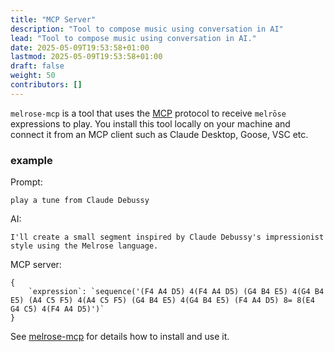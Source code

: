 ```yaml
---
title: "MCP Server"
description: "Tool to compose music using conversation in AI"
lead: "Tool to compose music using conversation in AI."
date: 2025-05-09T19:53:58+01:00
lastmod: 2025-05-09T19:53:58+01:00
draft: false
weight: 50 
contributors: []
---
```


`melrose-mcp` is a tool that uses the [MCP](https://modelcontextprotocol.io/) protocol to receive `melrōse` expressions to play.
You install this tool locally on your machine and connect it from an MCP client such as Claude Desktop, Goose, VSC etc.

### example

Prompt:

```
play a tune from Claude Debussy
```

AI: 

```
I'll create a small segment inspired by Claude Debussy's impressionist style using the Melrose language.
```

MCP server:

    {
        `expression`: `sequence('(F4 A4 D5) 4(F4 A4 D5) (G4 B4 E5) 4(G4 B4 E5) (A4 C5 F5) 4(A4 C5 F5) (G4 B4 E5) 4(G4 B4 E5) (F4 A4 D5) 8= 8(E4 G4 C5) 4(F4 A4 D5)')`
    }

See [melrose-mcp](https://github.com/emicklei/melrose-mcp) for details how to install and use it.
